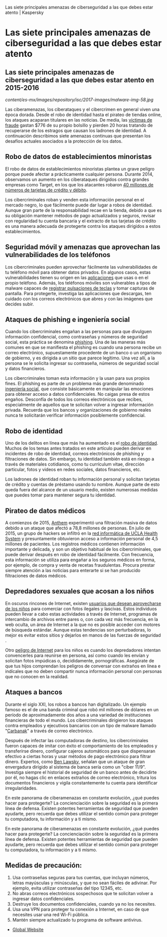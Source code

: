 Las siete principales amenazas de ciberseguridad a las que debes estar
atento | Kaspersky

Las siete principales amenazas de ciberseguridad a las que debes estar atento
=============================================================================

Las siete principales amenazas de ciberseguridad a las que debes estar atento en 2015-2016
------------------------------------------------------------------------------------------

*content/es-mx/images/repository/isc/2017-images/malware-img-58.jpg*

Las ciberamenazas, los ciberataques y el cibercrimen en general viven
una época dorada. Desde el robo de identidad hasta el pirateo de tiendas
online, los ataques acaparan titulares en las noticias. De media, las
[víctimas de
fraude](http://www.today.com/money/data-breaches-cost-consumers-billions-dollars-6C10209538)
gastan \$776 de su propio bolsillo y pierden 20 horas tratando de
recuperarse de los estragos que causan los ladrones de identidad. A
continuación describimos siete amenazas continuas que presentan los
desafíos actuales asociados a la protección de los datos.

Robo de datos de establecimientos minoristas
--------------------------------------------

El robo de datos de establecimientos minoristas plantea un grave peligro
porque puede afectar a prácticamente cualquier persona. Durante 2014,
observamos un aumento en los ciberataques dirigidos contra grandes
empresas como Target, en los que los atacantes robaron [40 millones de
números de tarjetas de crédito y
débito](http://www.businessinsider.com/heres-what-happened-to-your-target-data-that-was-hacked-2014-10).

Los cibercriminales roban y venden esta información personal en el
mercado negro, lo que fácilmente puede dar lugar a robos de identidad.
Aunque gran parte de la responsabilidad recae en la tienda, debido a que
es su obligación mantener métodos de pago actualizados y seguros,
revisar con regularidad tu cuenta bancaria y el extracto de tus tarjetas
de crédito es una manera adecuada de protegerte contra los ataques
dirigidos a estos establecimientos.

Seguridad móvil y amenazas que aprovechan las vulnerabilidades de los teléfonos
-------------------------------------------------------------------------------

Los cibercriminales pueden aprovechar fácilmente las vulnerabilidades de
tu teléfono móvil para obtener datos privados. En algunos casos, estas
vulnerabilidades tienen su origen en las
[aplicaciones](http://www.usatoday.com/story/tech/columnist/komando/2015/09/18/apps-protecting-privacy/32563419/)
que usas o en el propio teléfono. Además, los teléfonos móviles son
vulnerables a tipos de malware capaces de [registrar pulsaciones de
teclas](https://threatpost.com/mobile-malware-captures-keystrokes-screengrabs/103973/)
y tomar capturas de pantalla. Para protegerte, investiga las
aplicaciones que descargas, ten cuidado con los correos electrónicos que
abres y con las imágenes que decides subir.

Ataques de phishing e ingeniería social
---------------------------------------

Cuando los cibercriminales engañan a las personas para que divulguen
información confidencial, como contraseñas y números de seguridad
social, esta práctica se denomina
[phishing](/resource-center/preemptive-safety/what-is-phishings-impact-on-email).
Una de las maneras más comunes en que se manifiesta el phishing es
cuando una persona recibe un correo electrónico, supuestamente
procedente de un banco o un organismo de gobierno, y es dirigida a un
sitio que parece legítimo. Una vez allí, a la persona se le solicita
ingresar su contraseña, números de seguridad social y datos financieros.

Los cibercriminales toman esta información y la usan para sus propios
fines. El phishing es parte de un problema más grande denominado
[ingeniería social](/resource-center/threats/social-engineering), que
consiste básicamente en manipular las emociones para obtener acceso a
datos confidenciales. No caigas presa de estos engaños. Desconfía de
todos los correos electrónicos que recibes, especialmente de aquellos
que te solicitan volver a ingresar información privada. Recuerda que los
bancos y organizaciones de gobierno reales nunca te solicitarán
verificar información posiblemente confidencial.

Robo de identidad
-----------------

Uno de los delitos en línea que más ha aumentado es el [robo de
identidad](http://www.consumer.ftc.gov/features/feature-0014-identity-theft).
Muchos de los temas antes tratados en este artículo pueden derivar en
incidentes de robo de identidad, correos electrónicos de phishing y
filtraciones de datos. Sin embargo, tu identidad también está en riesgo
a través de materiales cotidianos, como tu currículum vitae, dirección
particular, fotos y videos en redes sociales, datos financieros, etc.

Los ladrones de identidad roban tu información personal y solicitan
tarjetas de crédito y cuentas de préstamo usando tu nombre. Aunque parte
de esto queda fuera del alcance de un usuario medio, existen numerosas
medidas que puedes tomar para mantener segura tu identidad.

Pirateo de datos médicos
------------------------

A comienzos de 2015,
[Anthem](http://www.wsj.com/articles/anthem-hacked-database-included-78-8-million-people-1424807364)
experimentó una filtración masiva de datos debido a un ataque que afectó
a 78,8 millones de personas. En julio de 2015, un grupo de hackers se
infiltró en la [red informática de UCLA Health
System](http://www.latimes.com/business/la-fi-ucla-medical-data-20150717-story.html)
y presuntamente obtuvieron acceso a información personal de 4,5 millones
de pacientes. Los registros médicos contienen información importante y
delicada, y son un objetivo habitual de los cibercriminales, que puede
derivar después en robo de identidad fácilmente. Con frecuencia, esta
información se utiliza para engañar a los seguros médicos en forma, por
ejemplo, de compra y venta de recetas fraudulentas. Procura prestar
siempre atención a las noticias para enterarte si se han producido
filtraciones de datos médicos.

Depredadores sexuales que acosan a los niños
--------------------------------------------

En oscuros rincones de Internet, existen [usuarios que desean
aprovecharse de los
niños](http://www.wired.com/2014/12/80-percent-dark-web-visits-relate-pedophilia-study-finds/)
para comerciar con fotos ilegales y lascivas. Estos individuos pueden
llevar a cabo estas actividades a través de Internet, programas de
intercambio de archivos entre pares o, con cada vez más frecuencia, en
la web oculta, un área de Internet a la que no es posible acceder con
motores de búsqueda estándar. Aunque estas tendencias son perturbadoras,
lo mejor es evitar estos sitios y dejarlos en manos de las fuerzas de
seguridad .

Otro [peligro de
Internet](http://www.pbs.org/wgbh/pages/frontline/kidsonline/safe/predator.html)
para los niños es cuando los depredadores intentan convencerles para
reunirse en persona, así como cuando les envían y solicitan fotos
impúdicas o, decididamente, pornográficas. Asegúrate de que tus hijos
comprendan los peligros de conversar con extraños en línea e indícales
que no deben compartir nunca información personal con personas que no
conocen en la realidad.

Ataques a bancos
----------------

Durante el siglo XXI, los robos a bancos han digitalizado. Un ejemplo
famoso es el de una banda criminal que robó mil millones de dólares en
un período de aproximadamente dos años a una variedad de instituciones
financieras de todo el mundo. Los cibercriminales dirigieron los ataques
contra empleados y ejecutivos bancarios con un tipo de malware llamado
"[Carbanak](/resource-center/threats/carbanak-apt)" a través de correo
electrónico.

Después de infectar las computadoras de destino, los cibercriminales
fueron capaces de imitar con éxito el comportamiento de los empleados y
transferirse dinero, configurar cajeros automáticos para que dispensaran
efectivo a ciertas horas y usar métodos de pago electrónico para filtrar
dinero. Expertos, como [Ben
Lawsky](http://www.usatoday.com/story/money/business/2015/02/25/lawsky-goldman-sachs-banks/23995979/),
señalan que un ataque de gran envergadura dirigido al sistema de banca
sería como un "ciber 11/9". Investiga siempre el historial de seguridad
de un banco antes de decidirte por él, no hagas clic en enlaces extraños
de correo electrónico, tritura los documentos financieros y vigila
constantemente tu cuenta para identificar irregularidades.

En este panorama de ciberamenazas en constante evolución, ¿qué puedes
hacer para protegerte? La concienciación sobre la seguridad es la
primera línea de defensa. Existen potentes herramientas de seguridad que
pueden ayudarte, pero recuerda que debes utilizar el sentido común para
proteger tu computadora, tu información y a ti mismo.

En este panorama de ciberamenazas en constante evolución, ¿qué puedes
hacer para protegerte? La concienciación sobre la seguridad es la
primera línea de defensa. Existen potentes herramientas de seguridad que
pueden ayudarte, pero recuerda que debes utilizar el sentido común para
proteger tu computadora, tu información y a ti mismo.

Medidas de precaución:
----------------------

1.  Usa contraseñas seguras para tus cuentas, que incluyan números,
    letras mayúsculas y minúsculas, y que no sean fáciles de adivinar.
    Por ejemplo, evita utilizar contraseñas del tipo 12345, etc.
2.  No abras correos electrónicos sospechosos que te solicitan volver a
    ingresar datos confidenciales.
3.  Destruye los documentos confidenciales, cuando ya no los necesites.
4.  Usa una VPN para proteger tu conexión a Internet, en caso de que
    necesites usar una red Wi-Fi pública.
5.  Mantén siempre actualizado tu programa de software antivirus.

-   [Global Website](https://www.kaspersky.com/?ignoreredirects=true)
